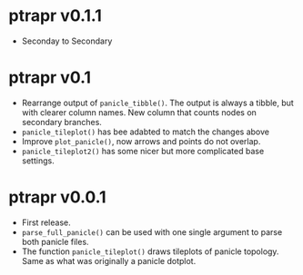 # ptrapr v0.1.1

* Seconday to Secondary

# ptrapr v0.1

* Rearrange output of `panicle_tibble()`. The output is always a tibble, but with clearer column names. New column that counts nodes on secondary branches. 
* `panicle_tileplot()` has bee adabted to match the changes above
* Improve `plot_panicle()`, now arrows and points do not overlap.
* `panicle_tileplot2()` has some nicer but more complicated base settings.

# ptrapr v0.0.1

* First release.
* `parse_full_panicle()` can be used with one single argument to parse both panicle files.
* The function `panicle_tileplot()` draws tileplots of panicle topology. Same as what was originally a panicle dotplot.
